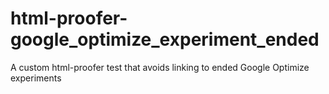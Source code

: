 # html-proofer-google_optimize_experiment_ended
A custom html-proofer test that avoids linking to ended Google Optimize experiments

